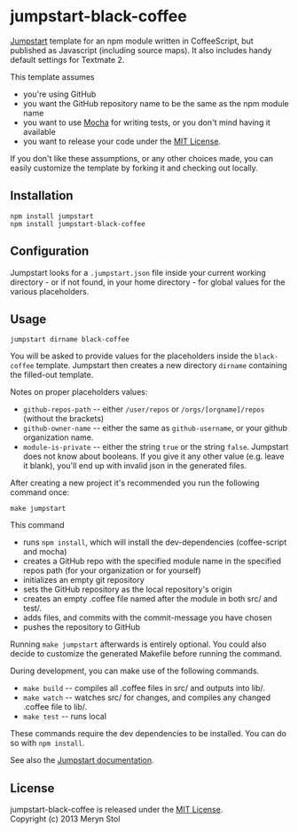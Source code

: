 # jumpstart-black-coffee 

[Jumpstart](https://github.com/meryn/jumpstart) template for an npm module written in CoffeeScript, but published as Javascript (including source maps). It also includes handy default settings for Textmate 2.

This template assumes

* you're using GitHub
* you want the GitHub repository name to be the same as the npm module name
* you want to use [Mocha](http://visionmedia.github.io/mocha/) for writing tests, or you don't mind having it available
* you want to release your code under the [MIT License](http://opensource.org/licenses/MIT).

If you don't like these assumptions, or any other choices made, you can easily customize the template by forking it and checking out locally.

## Installation

```shell
npm install jumpstart
npm install jumpstart-black-coffee
```

## Configuration
Jumpstart looks for a `.jumpstart.json` file inside your current working directory - or if not found, in your home directory - for global values for the various placeholders.

## Usage

`jumpstart dirname black-coffee` 

You will be asked to provide values for the placeholders inside the `black-coffee` template. Jumpstart then creates a new directory `dirname` containing the filled-out template.

Notes on proper placeholders values:

* `github-repos-path` -- either `/user/repos` or `/orgs/[orgname]/repos` (without the brackets)
* `github-owner-name` -- either the same as `github-username`, or your github organization name.
* `module-is-private` -- either the string `true` or the string `false`. Jumpstart does not know about booleans. If you give it any other value (e.g. leave it blank), you'll end up with invalid json in the generated files.

After creating a new project it's recommended you run the following command once:

`make jumpstart`

This command

  * runs `npm install`, which will install the dev-dependencies (coffee-script and mocha)
  * creates a GitHub repo with the specified module name in the specified repos path (for your organization or for yourself)
  * initializes an empty git repository
  * sets the GitHub repository as the local repository's origin
  * creates an empty .coffee file named after the module in both src/ and test/.
  * adds files, and commits with the commit-message you have chosen
  * pushes the repository to GitHub

Running `make jumpstart` afterwards is entirely optional. You could also decide to customize the generated Makefile before running the command.

During development, you can make use of the following commands.

  * `make build` -- compiles all .coffee files in src/ and outputs into lib/.
  * `make watch` -- watches src/ for changes, and compiles any changed .coffee file to lib/.
  * `make test` -- runs local 

These commands require the dev dependencies to be installed. You can do so with `npm install`.  

See also the [Jumpstart documentation](https://github.com/meryn/jumpstart).

## License

jumpstart-black-coffee is released under the [MIT License](http://opensource.org/licenses/MIT).  
Copyright (c) 2013 Meryn Stol
